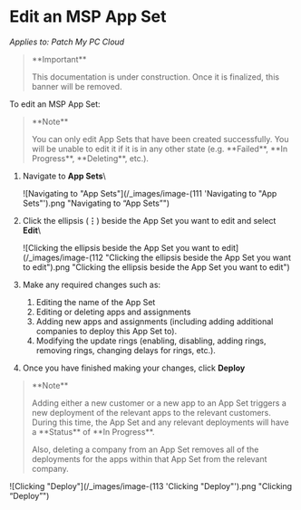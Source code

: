 # Edit an MSP App Set

_Applies to: Patch My PC Cloud_

<blockquote class="wp-block-quote">
<p>**Important**</p>
<p>This documentation is under construction. Once it is finalized, this banner will be removed.</p>
</blockquote>

To edit an MSP App Set:

<blockquote class="wp-block-quote">
<p>**Note**</p>
<p>You can only edit App Sets that have been created successfully. You will be unable to edit it if it is in any other state (e.g. **Failed**, **In Progress**, **Deleting**, etc.).</p>
</blockquote>

1.  Navigate to **App Sets**\


    ![Navigating to "App Sets"](/_images/image-(111 'Navigating to "App Sets"').png "Navigating to “App Sets”")
2.  Click the ellipsis (**⋮**) beside the App Set you want to edit and select **Edit**\


    ![Clicking the ellipsis beside the App Set you want to edit](/_images/image-(112 "Clicking the ellipsis beside the App Set you want to edit").png "Clicking the ellipsis beside the App Set you want to edit")
3. Make any required changes such as:
   1. Editing the name of the App Set
   2. Editing or deleting apps and assignments
   3. Adding new apps and assignments (including adding additional companies to deploy this App Set to).
   4. Modifying the update rings (enabling, disabling, adding rings, removing rings, changing delays for rings, etc.).
4. Once you have finished making your changes, click **Deploy**

<blockquote class="wp-block-quote">
<p>**Note**</p>
<p>Adding either a new customer or a new app to an App Set triggers a new deployment of the relevant apps to the relevant customers. During this time, the App Set and any relevant deployments will have a **Status** of **In Progress**.</p>
<p>Also, deleting a company from an App Set removes all of the deployments for the apps within that App Set from the relevant company.</p>
</blockquote>

![Clicking "Deploy"](/_images/image-(113 'Clicking "Deploy"').png "Clicking “Deploy”")